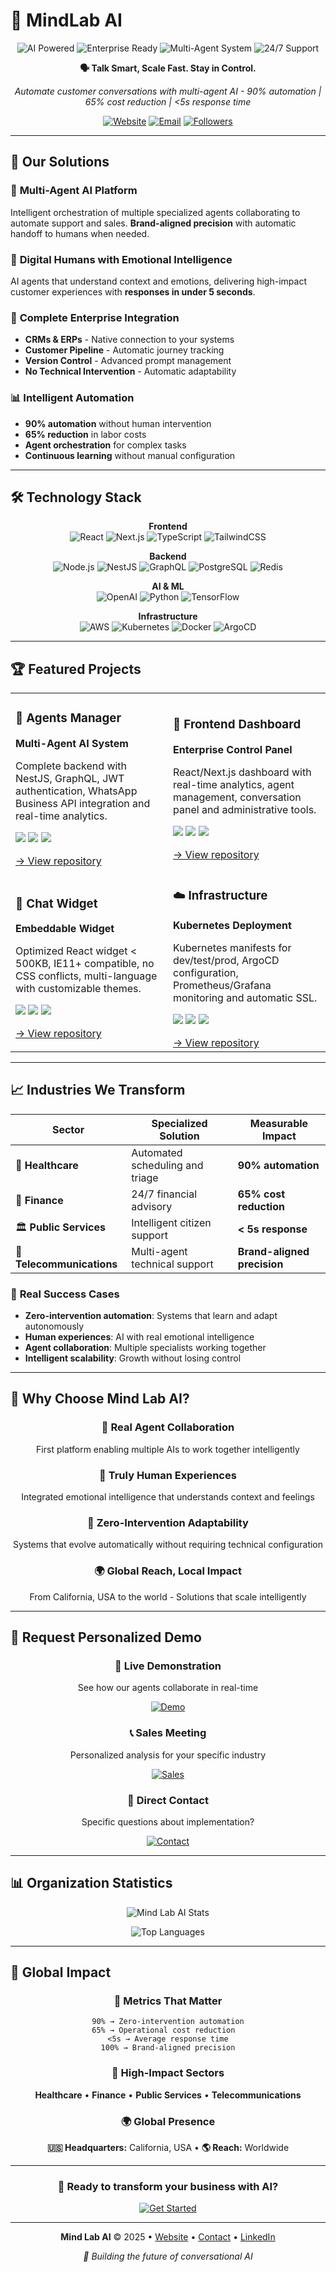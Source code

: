# 🤖 MindLab AI

<div align="center">
  <img src="https://img.shields.io/badge/AI-Powered-purple?style=for-the-badge" alt="AI Powered">
  <img src="https://img.shields.io/badge/Enterprise-Ready-blue?style=for-the-badge" alt="Enterprise Ready">
  <img src="https://img.shields.io/badge/Multi--Agent-System-green?style=for-the-badge" alt="Multi-Agent System">
  <img src="https://img.shields.io/badge/24/7-Support-orange?style=for-the-badge" alt="24/7 Support">
</div>

<p align="center">
  <strong>🗣️ Talk Smart, Scale Fast. Stay in Control.</strong>
</p>

<p align="center">
  <em>Automate customer conversations with multi-agent AI - 90% automation | 65% cost reduction | <5s response time</em>
</p>

<div align="center">
  
[![Website](https://img.shields.io/badge/🌐_Website-mind--lab.ai-blue?style=flat-square)](https://mind-lab.ai/es)
[![Email](https://img.shields.io/badge/📧_Contact-hello@mind--lab.ai-red?style=flat-square)](mailto:hello@mind-lab.ai)
[![Followers](https://img.shields.io/github/followers/mind-lab-ai-org?style=social)](https://github.com/mind-lab-ai-org)

</div>

---

## 🚀 **Our Solutions**

### 🤖 **Multi-Agent AI Platform**
Intelligent orchestration of multiple specialized agents collaborating to automate support and sales. **Brand-aligned precision** with automatic handoff to humans when needed.

### 👥 **Digital Humans with Emotional Intelligence**
AI agents that understand context and emotions, delivering high-impact customer experiences with **responses in under 5 seconds**.

### 🔗 **Complete Enterprise Integration**
- **CRMs & ERPs** - Native connection to your systems
- **Customer Pipeline** - Automatic journey tracking
- **Version Control** - Advanced prompt management
- **No Technical Intervention** - Automatic adaptability

### 📊 **Intelligent Automation**
- **90% automation** without human intervention
- **65% reduction** in labor costs  
- **Agent orchestration** for complex tasks
- **Continuous learning** without manual configuration

---

## 🛠️ **Technology Stack**

<div align="center">

**Frontend**
<br>
![React](https://img.shields.io/badge/-React-61DAFB?style=flat-square&logo=react&logoColor=black)
![Next.js](https://img.shields.io/badge/-Next.js-000000?style=flat-square&logo=next.js&logoColor=white)
![TypeScript](https://img.shields.io/badge/-TypeScript-007ACC?style=flat-square&logo=typescript&logoColor=white)
![TailwindCSS](https://img.shields.io/badge/-TailwindCSS-38B2AC?style=flat-square&logo=tailwind-css&logoColor=white)

**Backend**
<br>
![Node.js](https://img.shields.io/badge/-Node.js-339933?style=flat-square&logo=node.js&logoColor=white)
![NestJS](https://img.shields.io/badge/-NestJS-E0234E?style=flat-square&logo=nestjs&logoColor=white)
![GraphQL](https://img.shields.io/badge/-GraphQL-E10098?style=flat-square&logo=graphql&logoColor=white)
![PostgreSQL](https://img.shields.io/badge/-PostgreSQL-336791?style=flat-square&logo=postgresql&logoColor=white)
![Redis](https://img.shields.io/badge/-Redis-DC382D?style=flat-square&logo=redis&logoColor=white)

**AI & ML**
<br>
![OpenAI](https://img.shields.io/badge/-OpenAI-412991?style=flat-square&logo=openai&logoColor=white)
![Python](https://img.shields.io/badge/-Python-3776AB?style=flat-square&logo=python&logoColor=white)
![TensorFlow](https://img.shields.io/badge/-TensorFlow-FF6F00?style=flat-square&logo=tensorflow&logoColor=white)

**Infrastructure**
<br>
![AWS](https://img.shields.io/badge/-AWS-232F3E?style=flat-square&logo=amazon-aws&logoColor=white)
![Kubernetes](https://img.shields.io/badge/-Kubernetes-326CE5?style=flat-square&logo=kubernetes&logoColor=white)
![Docker](https://img.shields.io/badge/-Docker-2496ED?style=flat-square&logo=docker&logoColor=white)
![ArgoCD](https://img.shields.io/badge/-ArgoCD-00D8FF?style=flat-square&logo=argo&logoColor=white)

</div>

---

## 🏆 **Featured Projects**

<table>
  <tr>
    <td width="50%">
      <h3>🔧 Agents Manager</h3>
      <p><strong>Multi-Agent AI System</strong></p>
      <p>Complete backend with NestJS, GraphQL, JWT authentication, WhatsApp Business API integration and real-time analytics.</p>
      <p>
        <img src="https://img.shields.io/badge/TypeScript-007ACC?style=flat-square&logo=typescript&logoColor=white">
        <img src="https://img.shields.io/badge/NestJS-E0234E?style=flat-square&logo=nestjs&logoColor=white">
        <img src="https://img.shields.io/badge/PostgreSQL-336791?style=flat-square&logo=postgresql&logoColor=white">
      </p>
      <a href="https://github.com/mind-lab-ai-org/agents-manager">→ View repository</a>
    </td>
    <td width="50%">
      <h3>🎨 Frontend Dashboard</h3>
      <p><strong>Enterprise Control Panel</strong></p>
      <p>React/Next.js dashboard with real-time analytics, agent management, conversation panel and administrative tools.</p>
      <p>
        <img src="https://img.shields.io/badge/React-61DAFB?style=flat-square&logo=react&logoColor=black">
        <img src="https://img.shields.io/badge/Next.js-000000?style=flat-square&logo=next.js&logoColor=white">
        <img src="https://img.shields.io/badge/TailwindCSS-38B2AC?style=flat-square&logo=tailwind-css&logoColor=white">
      </p>
      <a href="https://github.com/mind-lab-ai-org/agents-manager-frontend">→ View repository</a>
    </td>
  </tr>
  <tr>
    <td width="50%">
      <h3>💬 Chat Widget</h3>
      <p><strong>Embeddable Widget</strong></p>
      <p>Optimized React widget < 500KB, IE11+ compatible, no CSS conflicts, multi-language with customizable themes.</p>
      <p>
        <img src="https://img.shields.io/badge/React-61DAFB?style=flat-square&logo=react&logoColor=black">
        <img src="https://img.shields.io/badge/Webpack-8DD6F9?style=flat-square&logo=webpack&logoColor=black">
        <img src="https://img.shields.io/badge/CSS--in--JS-DB7093?style=flat-square&logo=styled-components&logoColor=white">
      </p>
      <a href="https://github.com/mind-lab-ai-org/agents-manager-widget">→ View repository</a>
    </td>
    <td width="50%">
      <h3>☁️ Infrastructure</h3>
      <p><strong>Kubernetes Deployment</strong></p>
      <p>Kubernetes manifests for dev/test/prod, ArgoCD configuration, Prometheus/Grafana monitoring and automatic SSL.</p>
      <p>
        <img src="https://img.shields.io/badge/Kubernetes-326CE5?style=flat-square&logo=kubernetes&logoColor=white">
        <img src="https://img.shields.io/badge/ArgoCD-00D8FF?style=flat-square&logo=argo&logoColor=white">
        <img src="https://img.shields.io/badge/Prometheus-E6522C?style=flat-square&logo=prometheus&logoColor=white">
      </p>
      <a href="https://github.com/mind-lab-ai-org/mindlab-deploy">→ View repository</a>
    </td>
  </tr>
</table>

---

## 📈 **Industries We Transform**

<div align="center">

| **Sector** | **Specialized Solution** | **Measurable Impact** |
|------------|--------------------------|----------------------|
| 🏥 **Healthcare** | Automated scheduling and triage | **90% automation** |
| 🏦 **Finance** | 24/7 financial advisory | **65% cost reduction** |
| 🏛️ **Public Services** | Intelligent citizen support | **< 5s response** |
| 📱 **Telecommunications** | Multi-agent technical support | **Brand-aligned precision** |

</div>

### 🎯 **Real Success Cases**
- **Zero-intervention automation**: Systems that learn and adapt autonomously
- **Human experiences**: AI with real emotional intelligence
- **Agent collaboration**: Multiple specialists working together
- **Intelligent scalability**: Growth without losing control

---

## 🎯 **Why Choose Mind Lab AI?**

<div align="center">

### 🤝 **Real Agent Collaboration**
First platform enabling multiple AIs to work together intelligently

### 👤 **Truly Human Experiences**
Integrated emotional intelligence that understands context and feelings

### 🔄 **Zero-Intervention Adaptability**
Systems that evolve automatically without requiring technical configuration

### 🌍 **Global Reach, Local Impact**
From California, USA to the world - Solutions that scale intelligently

</div>

---

## 🚀 **Request Personalized Demo**

<div align="center">

### 🎯 **Live Demonstration**
See how our agents collaborate in real-time

[![Demo](https://img.shields.io/badge/🎮_Request_Demo-See_in_Action-purple?style=for-the-badge)](https://mind-lab.ai/es)

### 📞 **Sales Meeting**
Personalized analysis for your specific industry

[![Sales](https://img.shields.io/badge/📞_Schedule_Meeting-Sales-blue?style=for-the-badge)](https://mind-lab.ai/es)

### 💬 **Direct Contact**
Specific questions about implementation?

[![Contact](https://img.shields.io/badge/📧_Direct_Contact-Support-red?style=for-the-badge)](https://mind-lab.ai/es)

</div>

---

## 📊 **Organization Statistics**

<div align="center">

![Mind Lab AI Stats](https://github-readme-stats.vercel.app/api?username=mind-lab-ai-org&show_icons=true&theme=dark&count_private=true&hide_border=true)

![Top Languages](https://github-readme-stats.vercel.app/api/top-langs/?username=mind-lab-ai-org&layout=compact&theme=dark&hide_border=true)

</div>

---

## 🌟 **Global Impact**

<div align="center">

### 🎯 **Metrics That Matter**
```
90% → Zero-intervention automation
65% → Operational cost reduction  
<5s → Average response time
100% → Brand-aligned precision
```

### 🏢 **High-Impact Sectors**
**Healthcare** • **Finance** • **Public Services** • **Telecommunications**

### 🌍 **Global Presence**
**🇺🇸 Headquarters:** California, USA • **🌎 Reach:** Worldwide

</div>

---

<div align="center">

### 🚀 **Ready to transform your business with AI?**

[![Get Started](https://img.shields.io/badge/🚀_Get_Started-AI_Transformation-gradient?style=for-the-badge&gradient=purple,blue)](https://mind-lab.ai/es)

---

<p>
  <strong>Mind Lab AI</strong> © 2025 • 
  <a href="https://mind-lab.ai/es">Website</a> • 
  <a href="mailto:hello@mind-lab.ai">Contact</a> • 
  <a href="https://linkedin.com/company/mindlab-ai">LinkedIn</a>
</p>

<p><i>🤖 Building the future of conversational AI</i></p>

</div><!-- Force GitHub profile refresh Thu 14 Aug 2025 07:28:09 PM -03 -->
